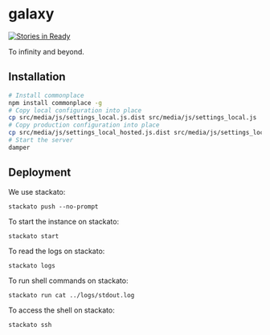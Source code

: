 # galaxy

[![Stories in Ready](https://badge.waffle.io/cvan/galaxy.png?label=ready&title=Ready)](https://waffle.io/cvan/galaxy)

To infinity and beyond.


## Installation

```bash
# Install commonplace
npm install commonplace -g
# Copy local configuration into place
cp src/media/js/settings_local.js.dist src/media/js/settings_local.js
# Copy production configuration into place
cp src/media/js/settings_local_hosted.js.dist src/media/js/settings_local_hosted.js
# Start the server
damper
```


## Deployment

We use stackato:

    stackato push --no-prompt

To start the instance on stackato:

    stackato start

To read the logs on stackato:

    stackato logs

To run shell commands on stackato:

    stackato run cat ../logs/stdout.log

To access the shell on stackato:

    stackato ssh
